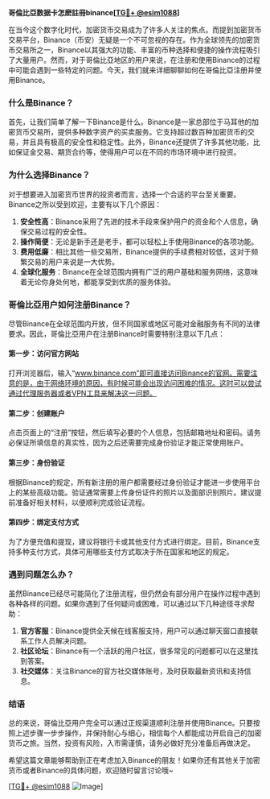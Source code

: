 **哥倫比亞数据卡怎麽註冊binance[[TG💪+ @esim1088](https://t.me/s/esim1088)]**

在当今这个数字化时代，加密货币交易成为了许多人关注的焦点。而提到加密货币交易平台，Binance（币安）无疑是一个不可忽视的存在。作为全球领先的加密货币交易所之一，Binance以其强大的功能、丰富的币种选择和便捷的操作流程吸引了大量用户。然而，对于哥倫比亞地区的用户来说，在注册和使用Binance的过程中可能会遇到一些特定的问题。今天，我们就来详细聊聊如何在哥倫比亞注册并使用Binance。

### 什么是Binance？

首先，让我们简单了解一下Binance是什么。Binance是一家总部位于马耳他的加密货币交易所，提供多种数字资产的买卖服务。它支持超过数百种加密货币的交易，并且具有极高的安全性和稳定性。此外，Binance还提供了许多其他功能，比如保证金交易、期货合约等，使得用户可以在不同的市场环境中进行投资。

### 为什么选择Binance？

对于想要进入加密货币世界的投资者而言，选择一个合适的平台至关重要。Binance之所以受到欢迎，主要有以下几个原因：

1. **安全性高**：Binance采用了先进的技术手段来保护用户的资金和个人信息，确保交易过程的安全性。
2. **操作简便**：无论是新手还是老手，都可以轻松上手使用Binance的各项功能。
3. **费用低廉**：相比其他一些交易所，Binance提供的手续费相对较低，这对于频繁交易的用户来说是一大优势。
4. **全球化服务**：Binance在全球范围内拥有广泛的用户基础和服务网络，这意味着无论你身处何地，都能享受到优质的服务体验。

### 哥倫比亞用户如何注册Binance？

尽管Binance在全球范围内开放，但不同国家或地区可能对金融服务有不同的法律要求。因此，哥倫比亞用户在注册Binance时需要特别注意以下几点：

#### 第一步：访问官方网站

打开浏览器后，输入“www.binance.com”即可直接访问Binance的官网。需要注意的是，由于网络环境的原因，有时候可能会出现访问困难的情况。这时可以尝试通过代理服务器或者VPN工具来解决这一问题。

#### 第二步：创建账户

点击页面上的“注册”按钮，然后填写必要的个人信息，包括邮箱地址和密码。请务必保证所填信息的真实性，因为之后还需要完成身份验证才能正常使用账户。

#### 第三步：身份验证

根据Binance的规定，所有新注册的用户都需要经过身份验证才能进一步使用平台上的某些高级功能。验证通常需要上传身份证件的照片以及面部识别照片。建议提前准备好相关材料，以便顺利完成验证流程。

#### 第四步：绑定支付方式

为了方便充值和提现，建议将银行卡或其他支付方式进行绑定。目前，Binance支持多种支付方式，具体可用哪些支付方式取决于所在国家和地区的规定。

### 遇到问题怎么办？

虽然Binance已经尽可能简化了注册流程，但仍然会有部分用户在操作过程中遇到各种各样的问题。如果你遇到了任何疑问或困难，可以通过以下几种途径寻求帮助：

1. **官方客服**：Binance提供全天候在线客服支持，用户可以通过聊天窗口直接联系工作人员解决问题。
2. **社区论坛**：Binance有一个活跃的用户社区，很多常见的问题都可以在这里找到答案。
3. **社交媒体**：关注Binance的官方社交媒体账号，及时获取最新资讯和支持信息。

### 结语

总的来说，哥倫比亞用户完全可以通过正规渠道顺利注册并使用Binance。只要按照上述步骤一步步操作，并保持耐心与细心，相信每个人都能成功开启自己的加密货币之旅。当然，投资有风险，入市需谨慎，请务必做好充分准备后再做决定。

希望这篇文章能够帮助到正在考虑加入Binance的朋友！如果你还有其他关于加密货币或者Binance的具体问题，欢迎随时留言讨论哦~

[[TG💪+ @esim1088](https://t.me/s/esim1088) ![Image](https://i.postimg.cc/4NQfJmqS/Snipaste-2025-05-13-00-14-12.png)]